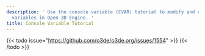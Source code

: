 ```yaml
---
description: ' Use the console variable (CVAR) tutorial to modify and create console
  variables in Open 3D Engine. '
title: Console Variable Tutorial
---
```


{{< todo issue="https://github.com/o3de/o3de.org/issues/1554" >}}
{{< /todo >}}
